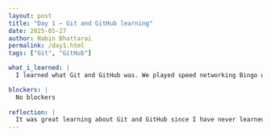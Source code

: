 ```yaml
---
layout: post
title: "Day 1 – Git and GitHub learning"
date: 2025-05-27
author: Nabin Bhattarai
permalink: /day1.html
tags: ["Git", "GitHub"]

what_i_learned: |
  I learned what Git and GitHub was. We played speed networking Bingo which helped me learn more about Git and GitHUb. I also set up my GitHub account. I also gave placement test to know how much I know about Python. 

blockers: |
  No blockers
  
reflection: |
  It was great learning about Git and GitHub since I have never learned about it.
---
```

